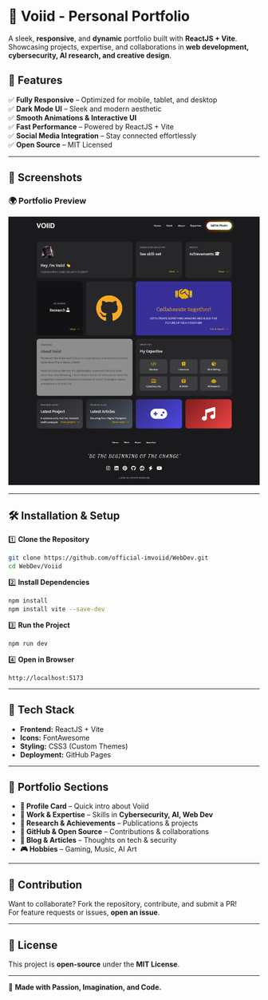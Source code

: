 # 🌌 Voiid - Personal Portfolio  

A sleek, **responsive**, and **dynamic** portfolio built with **ReactJS + Vite**. Showcasing projects, expertise, and collaborations in **web development, cybersecurity, AI research, and creative design**.  

## 🚀 Features  

✅ **Fully Responsive** – Optimized for mobile, tablet, and desktop  
✅ **Dark Mode UI** – Sleek and modern aesthetic  
✅ **Smooth Animations & Interactive UI**  
✅ **Fast Performance** – Powered by ReactJS + Vite  
✅ **Social Media Integration** – Stay connected effortlessly  
✅ **Open Source** – MIT Licensed  

---

## 📸 Screenshots  

### **🌍 Portfolio Preview**  
![Portfolio Preview](https://github.com/official-imvoiid/WebDev/blob/main/Voiid/Gui/WebSite.png)  

---

## 🛠️ Installation & Setup  

1️⃣ **Clone the Repository**  
```sh
git clone https://github.com/official-imvoiid/WebDev.git
cd WebDev/Voiid
```  

2️⃣ **Install Dependencies**  
```sh
npm install
npm install vite --save-dev
```  

3️⃣ **Run the Project**  
```sh
npm run dev
```  

4️⃣ **Open in Browser**  
```
http://localhost:5173
```  

---

## 🔧 Tech Stack  

- **Frontend:** ReactJS + Vite  
- **Icons:** FontAwesome  
- **Styling:** CSS3 (Custom Themes)  
- **Deployment:** GitHub Pages  

---

## 🎨 Portfolio Sections  

- **🌟 Profile Card** – Quick intro about Voiid  
- **💼 Work & Expertise** – Skills in **Cybersecurity, AI, Web Dev**  
- **📝 Research & Achievements** – Publications & projects  
- **📂 GitHub & Open Source** – Contributions & collaborations  
- **📣 Blog & Articles** – Thoughts on tech & security  
- **🎮 Hobbies** – Gaming, Music, AI Art  

---

## 🤝 Contribution  

Want to collaborate? Fork the repository, contribute, and submit a PR!  
For feature requests or issues, **open an issue**.  

---

## 📜 License  

This project is **open-source** under the **MIT License**.  

---  

🔗 **Made with Passion, Imagination, and Code.**  
